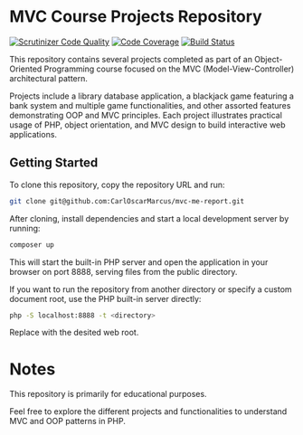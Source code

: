 # MVC Course Projects Repository

[![Scrutinizer Code Quality](https://scrutinizer-ci.com/g/CarlOscarMarcus/mvc-me-report/badges/quality-score.png?b=main)](https://scrutinizer-ci.com/g/CarlOscarMarcus/mvc-me-report/?branch=main)
[![Code Coverage](https://scrutinizer-ci.com/g/CarlOscarMarcus/mvc-me-report/badges/coverage.png?b=main)](https://scrutinizer-ci.com/g/CarlOscarMarcus/mvc-me-report/?branch=main)
[![Build Status](https://scrutinizer-ci.com/g/CarlOscarMarcus/mvc-me-report/badges/build.png?b=main)](https://scrutinizer-ci.com/g/CarlOscarMarcus/mvc-me-report/build-status/main)

This repository contains several projects completed as part of an Object-Oriented Programming course focused on the MVC (Model-View-Controller) architectural pattern.  

Projects include a library database application, a blackjack game featuring a bank system and multiple game functionalities, and other assorted features demonstrating OOP and MVC principles. Each project illustrates practical usage of PHP, object orientation, and MVC design to build interactive web applications.

## Getting Started

To clone this repository, copy the repository URL and run:

```bash
git clone git@github.com:CarlOscarMarcus/mvc-me-report.git
```
After cloning, install dependencies and start a local development server by running:
```bash
composer up
```

This will start the built-in PHP server and open the application in your browser on port 8888, serving files from the public directory.

If you want to run the repository from another directory or specify a custom document root, use the PHP built-in server directly:

```bash
php -S localhost:8888 -t <directory>
```

Replace <directory> with the desited web root.

# Notes
This repository is primarily for educational purposes.

Feel free to explore the different projects and functionalities to understand MVC and OOP patterns in PHP.